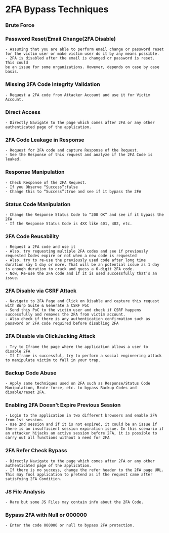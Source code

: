 # 2FA Bypass Techniques

### Brute Force
### Password Reset/Email Change(2FA Disable)
```
- Assuming that you are able to perform email change or password reset for the victim user or make victim user do it by any means possible.
- 2FA is disabled after the email is changed or password is reset. This could
be an issue for some organizations. However, depends on case by case basis.
```

### Missing 2FA Code Integrity Validation
```
- Request a 2FA code from Attacker Account and use it for Victim Account.
```

### Direct Access
```
- Directly Navigate to the page which comes after 2FA or any other authenticated page of the application.
```

### 2FA Code Leakage in Response
```
- Request for 2FA code and capture Response of the Request.
- See the Response of this request and analyze if the 2FA Code is leaked.
```

### Response Manipulation
```
- Check Response of the 2FA Request.
- If you Observe “Success”:false
- Change this to “Success”:true and see if it bypass the 2FA
```

### Status Code Manipulation
```
- Change the Response Status Code to “200 OK” and see if it bypass the 2FA
- If the Response Status Code is 4XX like 401, 402, etc.
```

### 2FA Code Reusability
```
- Request a 2FA code and use it
- Also, try requesting multiple 2FA codes and see if previously requested Codes expire or not when a new code is requested
- Also, try to re-use the previously used code after long time duration say 1 day or more. That will be an potential issue as 1 day is enough duration to crack and guess a 6-digit 2FA code.
- Now, Re-use the 2FA code and if it is used successfully that’s an issue.
```

### 2FA Disable via CSRF Attack
```
- Navigate to 2FA Page and Click on Disable and capture this request with Burp Suite & Generate a CSRF PoC
- Send this PoC to the victim user and check if CSRF happens successfully and removes the 2FA from victim account.
- Also check if there is any authentication confirmation such as password or 2FA code required before disabling 2FA
```

### 2FA Disable via ClickJacking Attack
```
- Try to Iframe the page where the application allows a user to disable 2FA
- If Iframe is successful, try to perform a social engineering attack to manipulate victim to fall in your trap.
```

### Backup Code Abuse
```
- Apply same techniques used on 2FA such as Response/Status Code Manipulation, Brute-force, etc. to bypass Backup Codes and disable/reset 2FA.
```

### Enabling 2FA Doesn’t Expire Previous Session
```
- Login to the application in two different browsers and enable 2FA from 1st session.
- Use 2nd session and if it is not expired, it could be an issue if there is an insufficient session expiration issue. In this scenario if an attacker hijacks an active session before 2FA, it is possible to carry out all functions without a need for 2FA
```
### 2FA Refer Check Bypass
```
- Directly Navigate to the page which comes after 2FA or any other authenticated page of the application.
- If there is no success, change the refer header to the 2FA page URL. This may fool application to pretend as if the request came after satisfying 2FA Condition.
```

### JS File Analysis
```
- Rare but some JS Files may contain info about the 2FA Code.
```

### Bypass 2FA with Null or 000000
```
- Enter the code 000000 or null to bypass 2FA protection.
```
